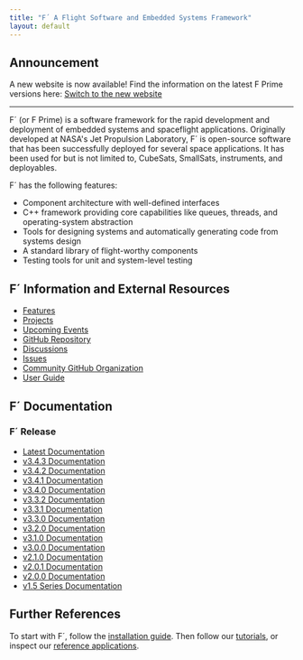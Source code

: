 ```yaml
---
title: "F´ A Flight Software and Embedded Systems Framework"
layout: default
---
```


## Announcement
A new website is now available! Find the information on the latest F Prime versions here: [Switch to the new website](https://fprime.jpl.nasa.gov/)



--- 

F´ (or F Prime) is a software framework for the rapid development and deployment of embedded systems and spaceflight applications.
Originally developed at NASA's Jet Propulsion Laboratory, F´ is open-source software that has been successfully deployed
for several space applications. It has been used for but is not limited to, CubeSats, SmallSats, instruments, and
deployables.

F´ has the following features:

- Component architecture with well-defined interfaces
- C++ framework providing core capabilities like queues, threads, and operating-system abstraction
- Tools for designing systems and automatically generating code from systems design
- A standard library of flight-worthy components
- Testing tools for unit and system-level testing

## F´ Information and External Resources

- [Features](./features.md)
- [Projects](./projects.md)
- [Upcoming Events](./upcoming.md)
- [GitHub Repository](https://github.com/nasa/fprime)
- [Discussions](https://github.com/nasa/fprime/discussions)
- [Issues](https://github.com/nasa/fprime/issues)
- [Community GitHub Organization](https://github.com/fprime-community)
- [User Guide](./UsersGuide/guide.md)

## F´ Documentation

### F´ Release
- [Latest Documentation](./latest.md)
- [v3.4.3 Documentation](https://nasa.github.io/fprime/v3.4.3)
- [v3.4.2 Documentation](https://nasa.github.io/fprime/v3.4.2)
- [v3.4.1 Documentation](https://nasa.github.io/fprime/v3.4.1)
- [v3.4.0 Documentation](https://nasa.github.io/fprime/v3.4.0)
- [v3.3.2 Documentation](https://nasa.github.io/fprime/v3.3.2)
- [v3.3.1 Documentation](https://nasa.github.io/fprime/v3.3.1)
- [v3.3.0 Documentation](https://nasa.github.io/fprime/v3.3.0)
- [v3.2.0 Documentation](https://nasa.github.io/fprime/v3.2.0)
- [v3.1.0 Documentation](https://nasa.github.io/fprime/v3.1.0)
- [v3.0.0 Documentation](https://nasa.github.io/fprime/v3.0.0)
- [v2.1.0 Documentation](https://nasa.github.io/fprime/v2.1.0)
- [v2.0.1 Documentation](https://nasa.github.io/fprime/v2.0.1)
- [v2.0.0 Documentation](https://nasa.github.io/fprime/v2.0.0)
- [v1.5 Series Documentation](https://nasa.github.io/fprime/v1.5)

## Further References

To start with F´, follow the [installation guide](./INSTALL.md). Then follow our [tutorials](Tutorials/README.md), or inspect our [reference applications](https://github.com/fprime-community#references).

